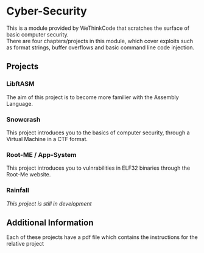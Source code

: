 # Cyber-Security
This is a module provided by WeThinkCode that scratches the surface of basic  computer security.<br/>
There are four chapters/projects in this module, which cover exploits such as format strings, buffer overflows and basic command line code injection.

## Projects
### LibftASM
 The aim of this project is to become more familier with the Assembly Language.
### Snowcrash
 This project introduces you to the basics of computer security, through a Virtual Machine in a CTF format.
### Root-ME / App-System
 This project introduces you to vulnrabilities in ELF32 binaries through the Root-Me website.
### Rainfall
  *This project is still in development*
  
## Additional Information
Each of these projects have a pdf file which contains the instructions for the relative project
